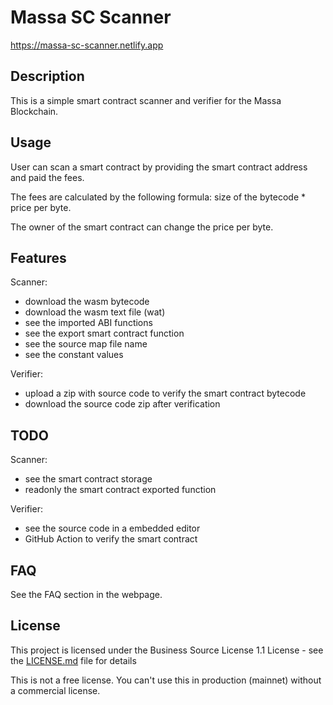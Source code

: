 # Massa SC Scanner

<https://massa-sc-scanner.netlify.app>

## Description

This is a simple smart contract scanner and verifier for the Massa Blockchain.

## Usage

User can scan a smart contract by providing the smart contract address and paid the fees.

The fees are calculated by the following formula: size of the bytecode \* price per byte.

The owner of the smart contract can change the price per byte.

## Features

Scanner:

- download the wasm bytecode
- download the wasm text file (wat)
- see the imported ABI functions
- see the export smart contract function
- see the source map file name
- see the constant values

Verifier:

- upload a zip with source code to verify the smart contract bytecode
- download the source code zip after verification

## TODO

Scanner:

- see the smart contract storage
- readonly the smart contract exported function

Verifier:

- see the source code in a embedded editor
- GitHub Action to verify the smart contract

## FAQ

See the FAQ section in the webpage.

## License

This project is licensed under the Business Source License 1.1 License - see the [LICENSE.md](LICENSE.md) file for details

This is not a free license. You can't use this in production (mainnet) without a commercial license.
